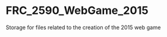 FRC_2590_WebGame_2015
=====================

Storage for files related to the creation of the 2015 web game
